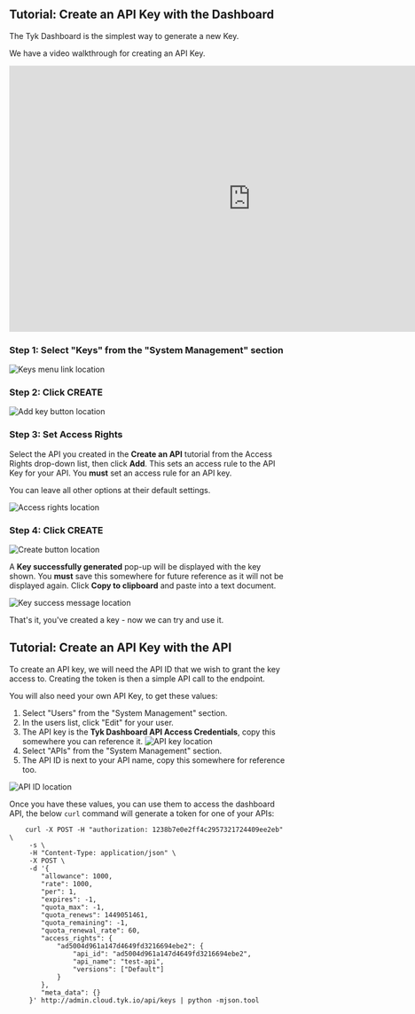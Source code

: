 ## <a name="with-dashboard"></a>Tutorial: Create an API Key with the Dashboard

The Tyk Dashboard is the simplest way to generate a new Key.

We have a video walkthrough for creating an API Key.

<iframe width="870" height="480" src="https://www.youtube.com/embed/1H2VocQIv8o" frameborder="0" gesture="media" allowfullscreen></iframe>

### Step 1: Select "Keys" from the "System Management" section

![Keys menu link location][1]

### Step 2: Click CREATE

![Add key button location][2]

### Step 3: Set Access Rights

Select the API you created in the **Create an API** tutorial from the Access Rights drop-down list, then click **Add**. This sets an access rule to the API Key for your API. You **must** set an access rule for an API key.

You can leave all other options at their default settings.

![Access rights location][3]

### Step 4: Click CREATE

![Create button location][4]

A **Key successfully generated** pop-up will be displayed with the key shown. You **must** save this somewhere for future reference as it will not be displayed again. Click **Copy to clipboard** and paste into a text document.

![Key success message location][5]

That's it, you've created a key - now we can try and use it.

##  <a name="with-api"></a>Tutorial: Create an API Key with the API

To create an API key, we will need the API ID that we wish to grant the key access to. Creating the token is then a simple API call to the endpoint.

You will also need your own API Key, to get these values:

1.  Select "Users" from the "System Management" section.
2.  In the users list, click "Edit" for your user.
3.  The API key is the **Tyk Dashboard API Access Credentials**, copy this somewhere you can reference it. ![API key location][6]
4.  Select "APIs" from the "System Management" section.
5.  The API ID is next to your API name, copy this somewhere for reference too. 

![API ID location][7]

Once you have these values, you can use them to access the dashboard API, the below `curl` command will generate a token for one of your APIs:
```{.copyWrapper}
    curl -X POST -H "authorization: 1238b7e0e2ff4c2957321724409ee2eb" \
     -s \
     -H "Content-Type: application/json" \
     -X POST \
     -d '{
        "allowance": 1000,
        "rate": 1000,
        "per": 1,
        "expires": -1,
        "quota_max": -1,
        "quota_renews": 1449051461,
        "quota_remaining": -1,
        "quota_renewal_rate": 60,
        "access_rights": {
            "ad5004d961a147d4649fd3216694ebe2": {
                "api_id": "ad5004d961a147d4649fd3216694ebe2",
                "api_name": "test-api",
                "versions": ["Default"]
            }
        },
        "meta_data": {}
     }' http://admin.cloud.tyk.io/api/keys | python -mjson.tool
```



[1]: /docs/img/dashboard/system-management/api_keys_2.5.png
[2]: /docs/img/dashboard/system-management/keys_create_2.5.png
[3]: /docs/img/dashboard/system-management/access_rights_2.5.png
[4]: /docs/img/dashboard/system-management/keys_create_2.5.png
[5]: /docs/img/dashboard/system-management/key_success_popup_2.5.png
[6]: /docs/img/dashboard/system-management/api_access_cred_2.5.png
[7]: /docs/img/dashboard/system-management/created_api_id_2.5.png